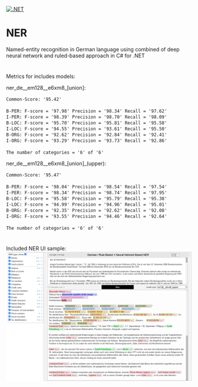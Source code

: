 [![.NET](https://github.com/zamgi/lingvo--NER--German/actions/workflows/dotnet.yml/badge.svg)](https://github.com/zamgi/lingvo--NER--German/actions/workflows/dotnet.yml)

# NER
Named-entity recognition in German language using combined of deep neural network and ruled-based approach in C# for .NET

#
Metrics for includes models:

 ner_de__em128__e6xm8_[union]:
```
Common-Score: '95.42'

B-PER: F-score = '97.98' Precision = '98.34' Recall = '97.62'
I-PER: F-score = '98.39' Precision = '98.70' Recall = '98.09'
B-LOC: F-score = '95.70' Precision = '95.81' Recall = '95.58'
I-LOC: F-score = '94.55' Precision = '93.61' Recall = '95.50'
B-ORG: F-score = '92.62' Precision = '92.84' Recall = '92.41'
I-ORG: F-score = '93.29' Precision = '93.73' Recall = '92.86'

The number of categories = '6' of '6'
```
 ner_de__em128__e6xm8_[union]_(upper):
```
Common-Score: '95.47'

B-PER: F-score = '98.04' Precision = '98.54' Recall = '97.54'
I-PER: F-score = '98.34' Precision = '98.74' Recall = '97.95'
B-LOC: F-score = '95.58' Precision = '95.79' Recall = '95.38'
I-LOC: F-score = '94.99' Precision = '94.96' Recall = '95.01'
B-ORG: F-score = '92.35' Precision = '92.62' Recall = '92.08'
I-ORG: F-score = '93.55' Precision = '94.46' Recall = '92.64'

The number of categories = '6' of '6'
```
#

Included NER UI sample:
![alt tag](https://github.com/zamgi/lingvo--NER--German/blob/master/ner.combined.german.png)
